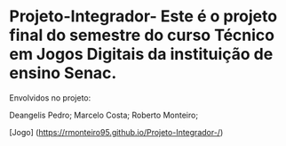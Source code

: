 # Projeto-Integrador- Este é o projeto final do semestre do curso Técnico em Jogos Digitais da instituição de ensino Senac.

Envolvidos no projeto:

Deangelis Pedro;
Marcelo Costa;
Roberto Monteiro;

[Jogo] (https://rmonteiro95.github.io/Projeto-Integrador-/)
